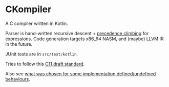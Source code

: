 # CKompiler

A C compiler written in Kotlin.

Parser is hand-written recursive descent + [precedence climbing][prec_climb] for expressions.
Code generation targets x86_64 NASM, and (maybe) LLVM IR in the future.

JUnit tests are in `src/test/kotlin`.

Tries to follow this [C11 draft standard][std_draft].

Also see [what was chosen for some implementation defined/undefined behaviours][impl_defs].

[prec_climb]: https://en.wikipedia.org/wiki/Operator-precedence_parser#Precedence_climbing_method
[std_draft]: http://www.open-std.org/jtc1/sc22/wg14/www/docs/n1570.pdf
[impl_defs]: ./ListOfBehaviours.md
